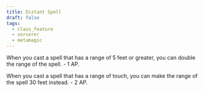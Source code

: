 ```yaml
---
title: Distant Spell
draft: false
tags:
  - class_feature
  - sorcerer
  - metamagic
---
```

When you cast a spell that has a range of 5 feet or greater, you can double the range of the spell. - 1 AP.

When you cast a spell that has a range of touch, you can make the range of the spell 30 feet instead. - 2 AP.